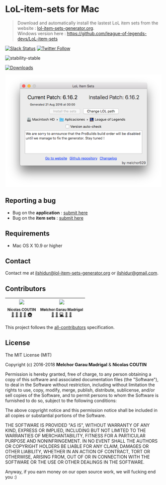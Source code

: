 # LoL-item-sets for Mac

> Download and automatically install the lastest LoL item sets from the website : [lol-item-sets-generator.org](https://lol-item-sets-generator.org).<br/>
Windows version here : https://github.com/league-of-legends-devs/LoL-item-sets

[![Slack Status](https://slack.lol-item-sets-generator.org/badge.svg)](https://slack.lol-item-sets-generator.org/)
[![Twitter Follow](https://img.shields.io/twitter/follow/LoL_item_sets.svg?style=social&label=Follow)](https://twitter.com/Unreal_IRCd)

![stability-stable](https://img.shields.io/badge/stability-stable-green.svg)

[![Downloads](https://img.shields.io/github/downloads/league-of-legends-devs/LoL-item-sets-Mac/total.svg)](https://github.com/league-of-legends-devs/LoL-item-sets-Mac/releases)

![preview](preview.png)

## Reporting a bug

* Bug on the **application** : [submit here](https://github.com/league-of-legends-devs/LoL-item-sets-Mac/issues/new)
* Bug on the **item sets** : [submit here](https://github.com/league-of-legends-devs/feeder.lol-item-sets-generator.org/issues/new)

## Requirements

 - Mac OS X 10.9 or higher

## Contact

Contact me at [ilshidur@lol-item-sets-generator.org](mailto:ilshidur@lol-item-sets-generator.org) or [ilshidur@gmail.com](mailto:ilshidur@gmail.com).

## Contributors

<!-- ALL-CONTRIBUTORS-LIST:START - Do not remove or modify this section -->
| [<img src="https://avatars2.githubusercontent.com/u/6564012?v=3" width="100px;"/><br /><sub>Nicolas COUTIN</sub>](https://www.nicolas-coutin.fr)<br />[💬](#question-Ilshidur "Answering Questions") [📖](https://github.com/league-of-legends-devs/LoL-item-sets-Mac/commits?author=Ilshidur "Documentation") [👀](#review-Ilshidur "Reviewed Pull Requests") [🔧](#tool-Ilshidur "Tools") [🚇](#infra-Ilshidur "Infrastructure (Hosting, Build-Tools, etc)") | [<img src="https://avatars2.githubusercontent.com/u/1056963?v=3" width="100px;"/><br /><sub>Melchor Garau Madrigal</sub>](http://melchor9000.me)<br />[💬](#question-melchor629 "Answering Questions") [🐛](https://github.com/league-of-legends-devs/LoL-item-sets-Mac/issues?q=author%3Amelchor629 "Bug reports") [💻](https://github.com/league-of-legends-devs/LoL-item-sets-Mac/commits?author=melchor629 "Code") [🎨](#design-melchor629 "Design") [📖](https://github.com/league-of-legends-devs/LoL-item-sets-Mac/commits?author=melchor629 "Documentation") |
| :---: | :---: |
<!-- ALL-CONTRIBUTORS-LIST:END -->

This project follows the [all-contributors](https://github.com/kentcdodds/all-contributors) specification.

## License

The MIT License (MIT)

Copyright (c) 2016-2018 **Melchor Garau Madrigal** & **Nicolas COUTIN**

Permission is hereby granted, free of charge, to any person obtaining a copy
of this software and associated documentation files (the "Software"), to deal
in the Software without restriction, including without limitation the rights
to use, copy, modify, merge, publish, distribute, sublicense, and/or sell
copies of the Software, and to permit persons to whom the Software is
furnished to do so, subject to the following conditions:

The above copyright notice and this permission notice shall be included in all
copies or substantial portions of the Software.

THE SOFTWARE IS PROVIDED "AS IS", WITHOUT WARRANTY OF ANY KIND, EXPRESS OR
IMPLIED, INCLUDING BUT NOT LIMITED TO THE WARRANTIES OF MERCHANTABILITY,
FITNESS FOR A PARTICULAR PURPOSE AND NONINFRINGEMENT. IN NO EVENT SHALL THE
AUTHORS OR COPYRIGHT HOLDERS BE LIABLE FOR ANY CLAIM, DAMAGES OR OTHER
LIABILITY, WHETHER IN AN ACTION OF CONTRACT, TORT OR OTHERWISE, ARISING FROM,
OUT OF OR IN CONNECTION WITH THE SOFTWARE OR THE USE OR OTHER DEALINGS IN THE
SOFTWARE.

Anyway, if you earn money on our open source work, we will fucking end you :)
